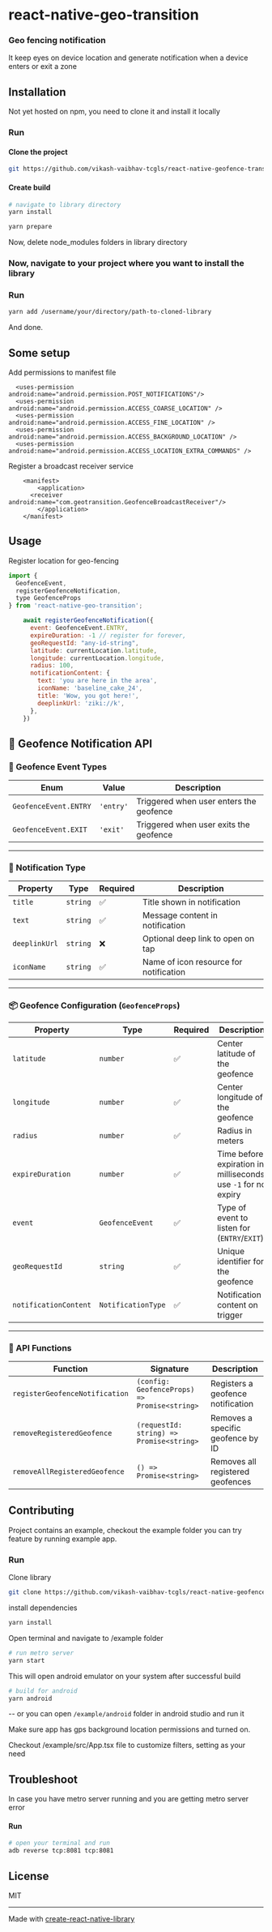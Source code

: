 # react-native-geo-transition

### Geo fencing notification

It keep eyes on device location and generate notification when a device enters or exit a zone

## Installation

Not yet hosted on npm, you need to clone it and install it locally

### Run

#### Clone the project

```sh
git https://github.com/vikash-vaibhav-tcgls/react-native-geofence-transition.git
```

#### Create build

```sh
# navigate to library directory
yarn install

yarn prepare
```

Now, delete node_modules folders in library directory

### Now, navigate to your project where you want to install the library

### Run

```sh
yarn add /username/your/directory/path-to-cloned-library
```

And done.

## Some setup

Add permissions to manifest file
```manifest
  <uses-permission android:name="android.permission.POST_NOTIFICATIONS"/>
  <uses-permission android:name="android.permission.ACCESS_COARSE_LOCATION" />
  <uses-permission android:name="android.permission.ACCESS_FINE_LOCATION" />
  <uses-permission android:name="android.permission.ACCESS_BACKGROUND_LOCATION" />
  <uses-permission android:name="android.permission.ACCESS_LOCATION_EXTRA_COMMANDS" />
```

Register a broadcast receiver service 

```manifest
    <manifest>
        <application>
      <receiver android:name="com.geotransition.GeofenceBroadcastReceiver"/>
        </application>
    </manifest>
```
## Usage

Register location for geo-fencing

```javascript
import {
  GeofenceEvent,
  registerGeofenceNotification,
  type GeofenceProps
} from 'react-native-geo-transition';

    await registerGeofenceNotification({
      event: GeofenceEvent.ENTRY,
      expireDuration: -1 // register for forever,
      geoRequestId: "any-id-string",
      latitude: currentLocation.latitude,
      longitude: currentLocation.longitude,
      radius: 100,
      notificationContent: {
        text: 'you are here in the area',
        iconName: 'baseline_cake_24',
        title: 'Wow, you got here!',
        deeplinkUrl: 'ziki://k',
      },
    })
```

 ## 📍 Geofence Notification API

### 🔁 Geofence Event Types

| Enum                    | Value     | Description                         |
|-------------------------|-----------|-------------------------------------|
| `GeofenceEvent.ENTRY`   | `'entry'` | Triggered when user enters the geofence |
| `GeofenceEvent.EXIT`    | `'exit'`  | Triggered when user exits the geofence  |

---

### 🔔 Notification Type

| Property      | Type     | Required | Description                           |
|---------------|----------|----------|---------------------------------------|
| `title`       | `string` | ✅        | Title shown in notification           |
| `text`        | `string` | ✅        | Message content in notification       |
| `deeplinkUrl` | `string` | ❌        | Optional deep link to open on tap     |
| `iconName`    | `string` | ✅        | Name of icon resource for notification|

---

### 📦 Geofence Configuration (`GeofenceProps`)

| Property              | Type               | Required | Description                                     |
|-----------------------|--------------------|----------|-------------------------------------------------|
| `latitude`            | `number`           | ✅        | Center latitude of the geofence                |
| `longitude`           | `number`           | ✅        | Center longitude of the geofence               |
| `radius`              | `number`           | ✅        | Radius in meters                               |
| `expireDuration`      | `number`           | ✅        | Time before expiration in milliseconds, use `-1` for no expiry |
| `event`               | `GeofenceEvent`    | ✅        | Type of event to listen for (`ENTRY`/`EXIT`)   |
| `geoRequestId`        | `string`           | ✅        | Unique identifier for the geofence             |
| `notificationContent` | `NotificationType` | ✅        | Notification content on trigger                |

---

### 🧠 API Functions

| Function                              | Signature                                          | Description                                  |
|---------------------------------------|----------------------------------------------------|----------------------------------------------|
| `registerGeofenceNotification`        | `(config: GeofenceProps) => Promise<string>`       | Registers a geofence notification            |
| `removeRegisteredGeofence`           | `(requestId: string) => Promise<string>`           | Removes a specific geofence by ID            |
| `removeAllRegisteredGeofence`        | `() => Promise<string>`                            | Removes all registered geofences             |


## Contributing

Project contains an example, checkout the example folder you can try feature by running example app.

### Run

Clone library

```sh
git clone https://github.com/vikash-vaibhav-tcgls/react-native-geofence-transition.git
```

install dependencies

```sh
yarn install
```

Open terminal and navigate to /example folder

```sh
# run metro server
yarn start
```

This will open android emulator on your system after successful build

```sh
# build for android
yarn android
```

-- or you can open `/example/android` folder in android studio and run it

Make sure app has gps background location permissions and turned on.

Checkout /example/src/App.tsx file to customize filters, setting as your need


## Troubleshoot
In case you have metro server running and you are getting metro server error
#### Run 
```sh
# open your terminal and run
adb reverse tcp:8081 tcp:8081
```

## License

MIT

---

Made with [create-react-native-library](https://github.com/callstack/react-native-builder-bob)
